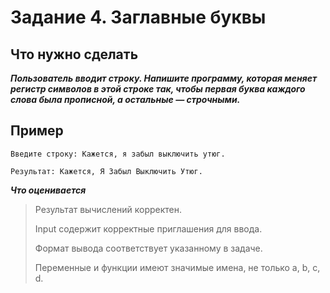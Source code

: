 # Задание 4. Заглавные буквы
## Что нужно сделать
***Пользователь вводит строку. Напишите программу, которая меняет регистр символов в этой строке так, чтобы первая буква каждого слова была прописной, а остальные — строчными.***

## Пример
```
Введите строку: Кажется, я забыл выключить утюг.

Результат: Кажется, Я Забыл Выключить Утюг.
```
***Что оценивается***
> Результат вычислений корректен.
> 
> Input содержит корректные приглашения для ввода.
> 
> Формат вывода соответствует указанному в задаче.
> 
> Переменные и функции имеют значимые имена, не только a, b, c, d.
